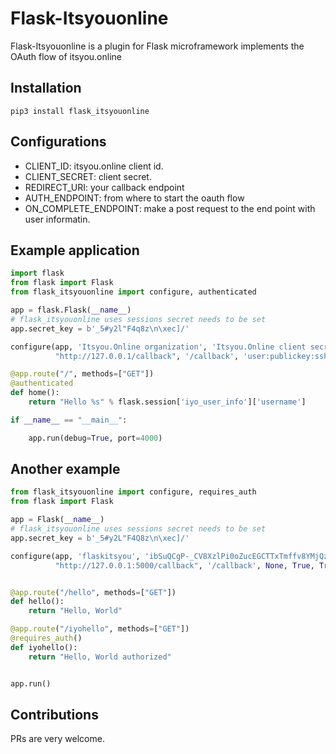# Flask-Itsyouonline

Flask-Itsyouonline is a plugin for Flask microframework implements the OAuth flow of itsyou.online 

## Installation
`pip3 install flask_itsyouonline`

## Configurations

- CLIENT_ID: itsyou.online client id.
- CLIENT_SECRET: client secret.
- REDIRECT_URI: your callback endpoint
- AUTH_ENDPOINT: from where to start the oauth flow
- ON_COMPLETE_ENDPOINT: make a post request to the end point with user informatin.


## Example application

```python
import flask
from flask import Flask
from flask_itsyouonline import configure, authenticated

app = flask.Flask(__name__)
# flask_itsyouonline uses sessions secret needs to be set
app.secret_key = b'_5#y2l"F4q8z\n\xec]/'

configure(app, 'Itsyou.Online organization', 'Itsyou.Online client secret', 
          "http://127.0.0.1/callback", '/callback', 'user:publickey:ssh')

@app.route("/", methods=["GET"])
@authenticated
def home():
    return "Hello %s" % flask.session['iyo_user_info']['username']

if __name__ == "__main__":

    app.run(debug=True, port=4000)

```

## Another example

```python
from flask_itsyouonline import configure, requires_auth
from flask import Flask

app = Flask(__name__)
# flask_itsyouonline uses sessions secret needs to be set
app.secret_key = b'_5#y2L"F4Q8z\n\xec]/'

configure(app, 'flaskitsyou', 'ibSuQCgP-_CV8XzlPi0oZucEGCTTxTmffv8YMjQzLgxOFqaoGh00', 
          "http://127.0.0.1:5000/callback", '/callback', None, True, True)


@app.route("/hello", methods=["GET"])
def hello():
    return "Hello, World"

@app.route("/iyohello", methods=["GET"])
@requires_auth()
def iyohello():
    return "Hello, World authorized"


app.run()
```


## Contributions
PRs are very welcome. 
